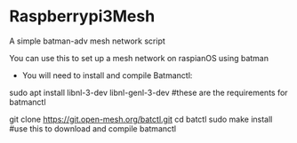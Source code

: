 # Raspberrypi3Mesh
A simple batman-adv mesh network script 

You can use this to set up a mesh network on raspianOS using batman
- You will need to install and compile Batmanctl:

sudo apt install libnl-3-dev libnl-genl-3-dev #these are the requirements for batmanctl

git clone https://git.open-mesh.org/batctl.git
cd batctl
sudo make install
#use this to download and compile batmanctl

